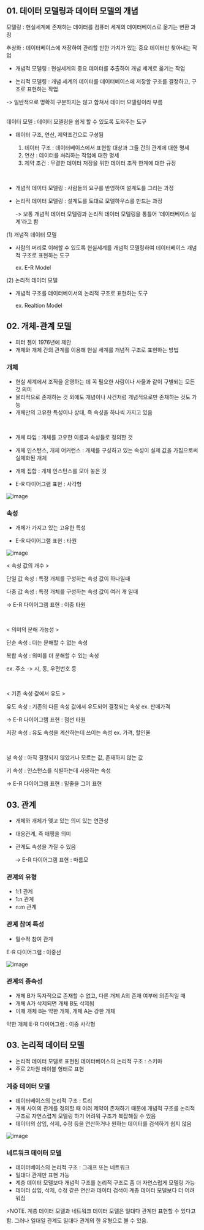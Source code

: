 ## 01. 데이터 모델링과 데이터 모델의 개념

모델링 : 현실세계에 존재하는 데이터를 컴퓨터 세계의 데이터베이스로 옮기는 변환 과정

추상화 : 데이터베이스에 저장하여 관리할 만한 가치가 있는 중요 데이터만 찾아내는 작업

- 개념적 모델링 : 현실세계의 중요 데이터를 추출하여 개념 세계로 옮기는 작업

- 논리적 모델링 : 개념 세계의 데이터를 데이터베이스에 저장할 구조를 결정하고, 구조로 표현하는 작업

-> 일반적으로 명확히 구분하지는 않고 합쳐서 데이터 모델링이라 부름

<br/>
데이터 모델 : 데이터 모델링을 쉽게 할 수 있도록 도와주는 도구

- 데이터 구조, 연산, 제약조건으로 구성됨

  1) 데이터 구조 : 데이터베이스에서 표현할 대상과 그들 간의 관계에 대한 명세
  2) 연산 : 데이터를 처리하는 작업에 대한 명세
  3) 제약 조건 : 무결한 데이터 저장을 위한 데이터 조작 한계에 대한 규정
<br/>  
 
- 개념적 데이터 모델링 : 사람들의 요구를 반영하여 설계도를 그리는 과정

- 논리적 데이터 모델링 : 설계도를 토대로 모델하우스를 만드는 과정

  -> 보통 개념적 데이터 모델링과 논리적 데이터 모델링을 통틀어 '데이터베이스 설계'라고 함

  
(1) 개념적 데이터 모델 

  - 사람의 머리로 이해할 수 있도록 현실세계를 개념적 모델링하여 데이터베이스 개념적 구조로 표현하는 도구
    
    ex. E-R Model

(2) 논리적 데이터 모델

  - 개념적 구조를 데이터베이서의 논리적 구조로 표현하는 도구

    ex. Realtion Model

## 02. 개체-관계 모델

- 피터 첸이 1976년에 제안
- 개체와 개체 간의 관계를 이용해 현실 세계를 개념적 구조로 표현하는 방법

### 개체
  - 현실 세계에서 조직을 운영하는 데 꼭 필요한 사람이나 사물과 같이 구별되는 모든 것 의미
  - 물리적으로 존재하는 것 외에도 개념이나 사건처럼 개념적으로만 존재하는 것도 가능
  - 개체만의 고유한 특성이나 상태, 즉 속성을 하나씩 가지고 있음
<br/>

- 개체 타입 : 개체를 고유한 이름과 속성들로 정의한 것

- 개체 인스턴스, 개체 어커런스 : 개체를 구성하고 있는 속성이 실제 값을 가짐으로써 실체화된 개체

-  개체 집합 : 개체 인스턴스를 모아 놓은 것

- E-R 다이어그램 표현 : 사각형

![image](https://github.com/leeseoyoung16/DB/assets/101916673/22b45513-4220-4b13-b20d-3367182a4efa)


### 속성
  - 개체가 가지고 있는 고유한 특성

- E-R 다이어그램 표현 : 타원

 ![image](https://github.com/leeseoyoung16/DB/assets/101916673/093145e5-8f37-4209-b111-f225423ec96d)


  < 속성 값의 개수 >
  
  단일 값 속성 : 특정 개체를 구성하는 속성 값이 하나일때
  
  다중 값 속성 : 특정 개체를 구성하는 속성 값이 여러 개 일때

  -> E-R 다이어그램 표현 : 이중 타원
  
  <br/>
  
  < 의미의 분해 가능성 >
  
  단순 속성 : 더는 분해할 수 없는 속성

  복합 속성 : 의미를 더 분해할 수 있는 속성 

  ex. 주소 -> 시, 동, 우편번호 등

  <br/>

  < 기존 속성 값에서 유도 >

  유도 속성 : 기존의 다른 속성 값에서 유도되어 결정되는 속성 ex. 판매가격

  -> E-R 다이어그램 표현 : 점선 타원

  저장 속성 : 유도 속성을 계산하는데 쓰이는 속성 ex. 가격, 할인율

  <br/>

  널 속성 : 아직 결정되지 않았거나 모르는 값, 존재하지 않는 값

  키 속성 : 인스턴스를 식별하는데 사용하는 속성

  -> E-R 다이어그램 표현 : 밑줄을 그어 표현
  
## 03. 관계
- 개체와 개체가 맺고 있는 의미 있는 연관성
- 대응관계, 즉 매핑을 의미
- 관계도 속성을 가질 수 있음

  -> E-R 다이어그램 표현 : 마름모

### 관계의 유형

- 1:1 관계
- 1:n 관계
- n:m 관계

### 관계 참여 특성

- 필수적 참여 관계

E-R 다이어그램 : 이중선

![image](https://github.com/leeseoyoung16/DB/assets/101916673/96dd60bd-4f30-4457-9551-2d90e29f0cfc)

### 관계의 종속성

- 개체 B가 독자적으로 존재할 수 없고, 다른 개체 A의 존재 여부에 의존적일 때
- 개체 A가 삭제되면 개체 B도 삭제됨
- 이때 개체 B는 약한 개체, 개체 A는 강한 개체

약한 개체 E-R 다이어그램 : 이중 사각형

## 03. 논리적 데이터 모델

- 논리적 데이터 모델로 표현된 데이터베이스의 논리적 구조 : 스키마
- 주로 2차원 테이블 형태로 표현

### 계층 데이터 모델 

- 데이터베이스의 논리적 구조 : 트리
- 개체 사이의 관계를 정의할 때 여러 제약이 존재하기 때문에 개념적 구조를 논리적 구조로 자연스럽게 모델링 하기 어려워 구조가 복잡해질 수 있음
- 데이터의 삽입, 삭제, 수정 등을 연산하거나 원하는 데이터를 검색하기 쉽지 않음
  
![image](https://github.com/leeseoyoung16/DB/assets/101916673/c4a13115-9fa9-43ff-9114-227b1232526b)

### 네트워크 데이터 모델

- 데이터베이스의 논리적 구조 : 그래프 또는 네트워크 
- 일대다 관계만 표현 가능
- 계층 데이터 모델보다 개념적 구조를 논리적 구조로 좀 더 자연스럽게 모델링 가능
- 데이터 삽입, 삭제, 수정 같은 연산과 데이터 검색이 계층 데이터 모델보다 더 어려워짐

⚡NOTE. 계층 데이터 모델과 네트워크 데이터 모델은 일대다 관계만 표현할 수 있다고 함. 그러나 일대일 관계도 일대다 관계의 한 유형으로 볼 수 있음.

